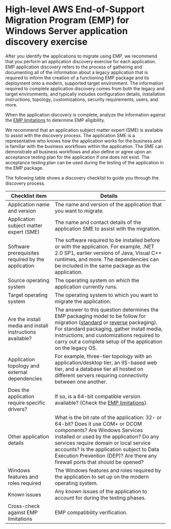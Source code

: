 # High\-level AWS End\-of\-Support Migration Program \(EMP\) for Windows Server application discovery exercise<a name="emp-high-level-discovery"></a>

After you identify the applications to migrate using EMP, we recommend that you perform an application discovery exercise for each application\. EMP application discovery refers to the process of gathering and documenting all of the information about a legacy application that is required to inform the creation of a functioning EMP package and its deployment onto a modern, supported target environment\. The information required to complete application discovery comes from both the legacy and target environments, and typically includes configuration details, installation instructions, topology, customizations, security requirements, users, and more\.

When the application discovery is complete, analyze the information against the [EMP limitations](emp-limitations.md) to determine EMP eligibility\. 

We recommend that an application subject matter expert \(SME\) is available to assist with the discovery process\. The application SME is a representative who knows how the application works for the business and is familiar with the business workflows within the application\. The SME can demonstrate all business workflows and also define or agree upon an acceptance testing plan for the application if one does not exist\. The acceptance testing plan can be used during the testing of the application in the EMP package\.

The following table shows a discovery checklist to guide you through the discovery process\.


| Checklist item | Details | 
| --- | --- | 
| Application name and version |  The name and version of the application that you want to migrate\.  | 
| Application subject matter expert \(SME\) | The name and contact details of the application SME to assist with the migration\. | 
| Software prerequisites required by the application | The software required to be installed before or with the application\. For example, \.NET 2\.0 SP1, earlier versions of Java, Visual C\+\+ runtimes, and more\. The dependencies can be included in the same package as the application\. | 
| Source operating system | The operating system on which the application currently runs\. | 
| Target operating system | The operating system to which you want to migrate the application\. | 
| Are the install media and install instructions available? | The answer to this question determines the EMP packaging model to be follow for migration \([standard](emp-getting-started-packaging-media.md) or [reverse](emp-getting-started-packaging-no-media.md) packaging\)\. For standard packaging, gather install media, instructions, and customizations required to carry out a complete setup of the application on the legacy OS\.  | 
| Application topology and external dependencies | For example, three\-tier topology with an application/desktop tier, an IIS\-based web tier, and a database tier all hosted on different servers requiring connectivity between one another\. | 
| Does the application require specific drivers? | If so, is a 64\-bit compatible version available? \(Check the [EMP limitations](emp-limitations.md)\)\. | 
| Other application details | What is the bit rate of the application: 32\- or 64\-bit? Does it use COM\+ or DCOM components? Are Windows Services installed or used by the application? Do any services require domain or local service accounts? Is the application subject to Data Execution Prevention \(DEP\)? Are there any firewall ports that should be opened? | 
| Windows features and roles required | The Windows features and roles required by the application to set up on the modern operating system\. | 
| Known issues | Any known issues of the application to account for during the testing phases\. | 
| Cross\-check against EMP limitations | EMP compatibility verification\. | 
